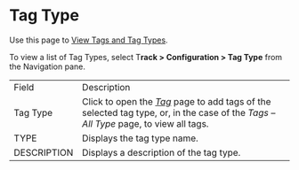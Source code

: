 # Tag Type

<div class="use">

Use this page to [View Tags and Tag
Types](../Use_Cases/View_Tags_and_Tag_Types.htm).

</div>

To view a list of Tag Types, select T**rack \> Configuration \> Tag
Type** from
the Navigation pane.

|             |                                                                                                                                                |
| ----------- | ---------------------------------------------------------------------------------------------------------------------------------------------- |
| Field       | Description                                                                                                                                    |
| Tag Type    | Click to open the *[Tag](Tag.htm)* page to add tags of the selected tag type, or, in the case of the *Tags – All Type* page, to view all tags. |
| TYPE        | Displays the tag type name.                                                                                                                    |
| DESCRIPTION | Displays a description of the tag type.                                                                                                        |
